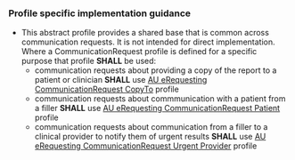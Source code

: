 
### Profile specific implementation guidance
- This abstract profile provides a shared base that is common across communication requests. It is not intended for direct implementation. Where a CommunicationRequest profile is defined for a specific purpose that profile **SHALL** be used:
  - communication requests about providing a copy of the report to a patient or clinician **SHALL** use [AU eRequesting CommunicationRequest CopyTo](StructureDefinition-au-erequesting-communicationrequest-copyto.html) profile
  - communication requests about commmunication with a patient from a filler **SHALL** use [AU eRequesting CommunicationRequest Patient](StructureDefinition-au-erequesting-communicationrequest-patient.html) profile
  - communication requests about communication from a filler to a clinical provider to notify them of urgent results **SHALL** use [AU eRequesting CommunicationRequest Urgent Provider](StructureDefinition-au-erequesting-communicationrequest-urgentprovider.html) profile
